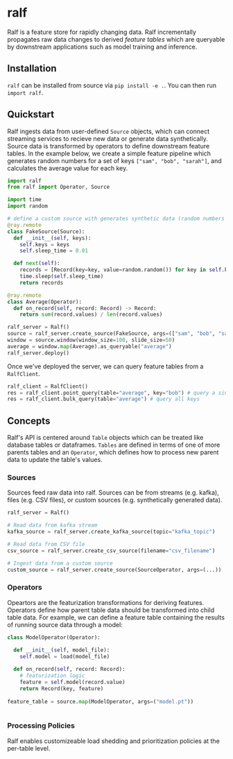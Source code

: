 # ralf
Ralf is a feature store for rapidly changing data. Ralf incrementally propagates raw data changes to derived *feature tables* which are queryable by downstream applications such as model training and inference. 


## Installation
`ralf` can be installed from source via `pip install -e .`. You can then run `import ralf`.

## Quickstart 
Ralf ingests data from user-defined `Source` objects, which can connect streaming services to recieve new data or generate data synthetically. Source data is transformed by operators to define downstream feature tables. In the example below, we create a simple feature pipeline which generates random numbers for a set of keys `["sam", "bob", "sarah"]`, and calculates the average value for each key. 

```python
import ralf 
from ralf import Operator, Source

import time
import random

# define a custom source with generates synthetic data (random numbers for each key) 
@ray.remote 
class FakeSource(Source): 
  def __init__(self, keys): 
    self.keys = keys 
    self.sleep_time = 0.01

  def next(self): 
    records = [Record(key=key, value=random.random()) for key in self.keys]
    time.sleep(self.sleep_time)
    return records

@ray.remote 
class Average(Operator):
  def on_record(self, record: Record) -> Record: 
    return sum(record.values) / len(record.values)

ralf_server = Ralf()
source = ralf_server.create_source(FakeSource, args=(["sam", "bob", "sarah"]))
window = source.window(window_size=100, slide_size=50)
average = window.map(Average).as_queryable("average")
ralf_server.deploy()
```
Once we've deployed the server, we can query feature tables from a `RalfClient`. 
```python
ralf_client = RalfClient() 
res = ralf_client.point_query(table="average", key="bob") # query a single key 
res = ralf_client.bulk_query(table="average") # query all keys 
```

## Concepts
Ralf's API is centered around `Table` objects which can be treated like database tables or dataframes. `Tables` are defined in terms of one of more parents tables and an `Operator`, which defines how to process new parent data to update the table's values. 

### Sources 
Sources feed raw data into ralf. Sources can be from streams (e.g. kafka), files (e.g. CSV files), or custom sources (e.g. synthetically generated data). 
```python 
ralf_server = Ralf()

# Read data from kafka stream 
kafka_source = ralf_server.create_kafka_source(topic="kafka_topic") 

# Read data from CSV file 
csv_source = ralf_server.create_csv_source(filename="csv_filename")

# Ingest data from a custom source 
custom_source = ralf_server.create_source(SourceOperator, args=(...))
```

### Operators 
Opeartors are the featurization transformations for deriving features. Operators define how parent table data should be transformed into child table data. For example, we can define a feature table containing the results of running source data through a model: 
```python
class ModelOperator(Operator): 

  def __init__(self, model_file):
    self.model = load(model_file)
    
  def on_record(self, record: Record): 
    # featurization logic 
    feature = self.model(record.value)
    return Record(key, feature) 
    
feature_table = source.map(ModelOperator, args=("model.pt"))
    
```

### Processing Policies 
Ralf enables customizeable load shedding and prioritization policies at the per-table level. 
